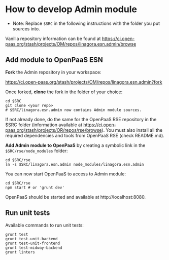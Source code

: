 # How to develop Admin module

- Note: Replace `$SRC` in the following instructions with the folder you put
sources into.

Vanilla repository information can be found at https://ci.open-paas.org/stash/projects/OM/repos/linagora.esn.admin/browse

## Add module to OpenPaaS ESN

**Fork** the Admin repository in your workspace:

https://ci.open-paas.org/stash/projects/OM/repos/linagora.esn.admin?fork

Once forked, **clone** the fork in the folder of your choice:

    cd $SRC
    git clone <your repo>
    # $SRC/linagora.esn.admin now contains Admin module sources.

If not already done, do the same for the OpenPaaS RSE repository in the $SRC
folder (information available at https://ci.open-paas.org/stash/projects/OR/repos/rse/browse).
You must also install all the required dependencies and tools from OpenPaaS RSE
(check README.md).

**Add Admin module to OpenPaaS** by creating a symbolic link in the `$SRC/rse/node_modules` folder:

    cd $SRC/rse
    ln -s $SRC/linagora.esn.admin node_modules/linagora.esn.admin

You can now start OpenPaaS to access to Admin module:

    cd $SRC/rse
    npm start # or 'grunt dev'

OpenPaaS should be started and available at http://localhost:8080.

## Run unit tests

Available commands to run unit tests:

```
grunt test
grunt test-unit-backend
grunt test-unit-frontend
grunt test-midway-backend
grunt linters
```
